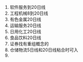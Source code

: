 1. 软件服务到20日线
2. 工程机械8到20日线
3. 有色金属20日线
4. 运输服务20日线
5. 日用化工20日线
6. 食品饮料20日线
7.  证券找有重组概念的
8. 仓储物流5日线和20日线粘合时可入
9. 